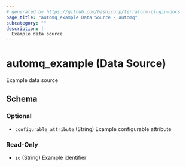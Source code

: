 ```yaml
---
# generated by https://github.com/hashicorp/terraform-plugin-docs
page_title: "automq_example Data Source - automq"
subcategory: ""
description: |-
  Example data source
---
```


# automq_example (Data Source)

Example data source



<!-- schema generated by tfplugindocs -->
## Schema

### Optional

- `configurable_attribute` (String) Example configurable attribute

### Read-Only

- `id` (String) Example identifier
